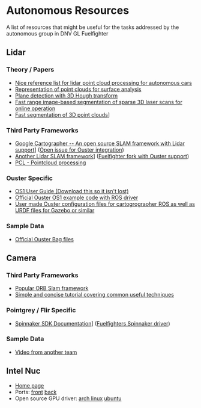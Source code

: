 # Autonomous Resources
A list of resources that might be useful for the tasks addressed by the autonomous group in DNV GL Fuelfighter

## Lidar
### Theory / Papers
* [Nice reference list for lidar point cloud processing for autonomous cars](https://github.com/beedotkiran/Lidar_For_AD_references)
* [Representation of point clouds for surface analysis](https://pdfs.semanticscholar.org/120a/f9c331f9159229d0246b1ebb5ae2592cdf6a.pdf)
* [Plane detection with 3D Hough transform](https://robotik.informatik.uni-wuerzburg.de/telematics/download/3dresearch2011.pdf)
* [Fast range image-based segmentation of sparse 3D laser scans for online operation](https://ieeexplore.ieee.org/document/7759050)
* [Fast segmentation of 3D point clouds](https://github.com/VincentCheungM/Run_based_segmentation)]
### Third Party Frameworks
* [Google Cartographer -- An open source SLAM framework with Lidar support](https://github.com/googlecartographer/cartographer_ros)] ([Open issue for Ouster integration](https://github.com/googlecartographer/cartographer_ros/issues/1088))
* [Another Lidar SLAM framework](https://github.com/laboshinl/loam_velodyne)] ([Fuelfighter fork with Ouster support](https://github.com/FuelFighter/loam_velodyne/tree/ouster))
* [PCL - Pointcloud processing](https://github.com/PointCloudLibrary/pcl)
### Ouster Specific
* [OS1 User Guide (Download this so it isn't lost)](https://drive.google.com/file/d/1Ww8KSlRaKdyPaOmQRnItZsrmJls8crG-/view)
* [Official Ouster OS1 example code with ROS driver](https://github.com/ouster-lidar/ouster_example)
* [User made Ouster configuration files for cartogrograoher ROS as well as URDF files for Gazebo or similar](https://github.com/wilselby/ouster_example)
### Sample Data
* [Official Ouster Bag files](http://data.ouster.io/sample-data-2018-08-29/index.html)


## Camera
### Third Party Frameworks
* [Popular ORB Slam framework](https://github.com/raulmur/ORB_SLAM2)
* [Simple and concise tutorial covering common useful techniques](https://medium.com/@cacheop/advanced-lane-detection-for-autonomous-cars-bff5390a360f)
### Pointgrey / Flir Specific
* [Spinnaker SDK Documentation](https://www.ptgrey.com/Content/Images/uploaded/downloads/Software/2016/Spinnaker/html/index.html)] ([Fuelfighters Spinnaker driver](https://github.com/FuelFighter/spinnaker-opencv))
### Sample Data
* [Video from another team](https://www.youtube.com/watch?v=ec2pjgX1YpU&feature=youtu.be)

## Intel Nuc
* [Home page](https://simplynuc.com/hades-canyon/)
* Ports: [front](https://simplynuc.com/wp-content/uploads/2018/01/SimplyNUC_Marketing_03-1024x1024.jpeg) [back](https://simplynuc.com/wp-content/uploads/2018/01/SimplyNUC_Marketing_02-1-1024x1024.jpeg)
* Open source GPU driver: [arch linux](https://wiki.archlinux.org/index.php/AMDGPU) [ubuntu](https://help.ubuntu.com/community/AMDGPU-Driver)
